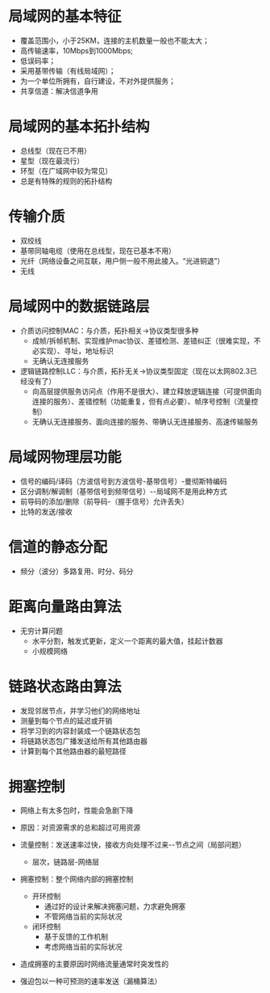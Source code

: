 
# 局域网的基本特征
- 覆盖范围小，小于25KM，连接的主机数量一般也不能太大；
- 高传输速率，10Mbps到1000Mbps;
- 低误码率；
- 采用基带传输（有线局域网）；
- 为一个单位所拥有，自行建设，不对外提供服务；
- 共享信道：解决信道争用

# 局域网的基本拓扑结构
- 总线型（现在已不用）
- 星型（现在最流行）
- 环型（在广域网中较为常见）
- 总是有特殊的规则的拓扑结构

# 传输介质
- 双绞线
- 基带同轴电缆（使用在总线型，现在已基本不用）
- 光纤（网络设备之间互联，用户侧一般不用此接入。“光进铜退”）
- 无线

# 局域网中的数据链路层
- 介质访问控制MAC：与介质，拓扑相关->协议类型很多种
	- 成帧/拆帧机制、实现维护mac协议、差错检测、差错纠正（很难实现，不必实现）、寻址，地址标识
	- 无确认无连接服务
- 逻辑链路控制LLC：与介质，拓扑无关->协议类型固定（现在以太网802.3已经没有了）
	- 向高层提供服务访问点（作用不是很大）、建立释放逻辑连接（可提供面向连接的服务）、差错控制（功能重复，但有点必要）、帧序号控制（流量控制）
	- 无确认无连接服务、面向连接的服务、带确认无连接服务、高速传输服务

# 局域网物理层功能
- 信号的编码/译码（方波信号到方波信号-基带信号）-曼彻斯特编码
- 区分调制/解调制（基带信号到频带信号）--局域网不是用此种方式
- 前导码的添加/删除（前导码-（握手信号）允许丢失）
- 比特的发送/接收

# 信道的静态分配
- 频分（波分）多路复用、时分、码分

# 距离向量路由算法
- 无穷计算问题
	- 水平分割，触发式更新，定义一个距离的最大值，挂起计数器
	- 小规模网络

# 链路状态路由算法
- 发现邻居节点，并学习他们的网络地址
- 测量到每个节点的延迟或开销
- 将学习到的内容封装成一个链路状态包
- 将链路状态包广播发送给所有其他路由器
- 计算到每个其他路由器的最短路径

# 拥塞控制
- 网络上有太多包时，性能会急剧下降
- 原因：对资源需求的总和超过可用资源
- 流量控制：发送速率过快，接收方向处理不过来--节点之间（局部问题）
	- 层次，链路层-网络层
- 拥塞控制：整个网络内部的拥塞控制
	- 开环控制
		- 通过好的设计来解决拥塞问题，力求避免拥塞
		- 不管网络当前的实际状况
	- 闭环控制
		- 基于反馈的工作机制
		- 考虑网络当前的实际状况

- 造成拥塞的主要原因时网络流量通常时突发性的
- 强迫包以一种可预测的速率发送（漏桶算法）